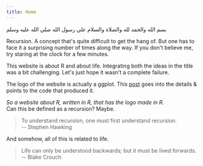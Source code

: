 ```yaml
---
title: Home
---
```



<p class = "arabic">بسم الله والحمد لله والصلاة والسلام علي رسول الله صلي الله عليه وسلم</p>


<p class = "first"> Recursion. A concept that's quite difficult to get the hang of.
But one has to face it a surprising number of times along the way.
If you don't believe me, try staring at the clock for a few minutes.
</p>

This website is about R and about life. Integrating both the ideas in the title
was a bit challenging. Let's just hope it wasn't a complete failure. 

The logo of the website is actually a ggplot. This <a href = "/blog/2020/07/12/behind-the-scenes-a-ggplot/" class = "a-body">post</a> goes
into the details & points to the code that produced it.

*So a website about R, written in R, that has the logo made in R.*  
Can this be defined as a recursion? Maybe. 

> To understand recursion, one must first understand recursion.  
-- Stephen Hawking  

And somehow, all of this is related to life.  

> Life can only be understood backwards; but it must be lived forwards.  
-- Blake Crouch














